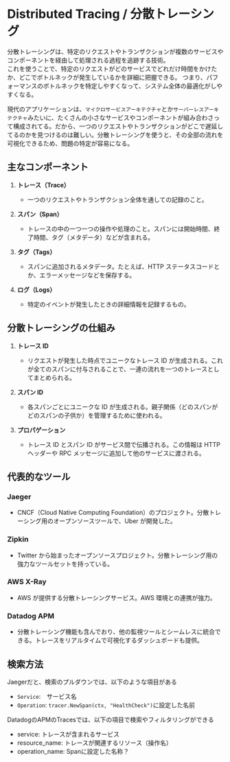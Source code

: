 # Distributed Tracing / 分散トレーシング

分散トレーシングは、特定のリクエストやトランザクションが複数のサービスやコンポーネントを経由して処理される過程を追跡する技術。  
これを使うことで、特定のリクエストがどのサービスでどれだけ時間をかけたか、どこでボトルネックが発生しているかを詳細に把握できる。
つまり、パフォーマンスのボトルネックを特定しやすくなって、システム全体の最適化がしやすくなる。

現代のアプリケーションは、`マイクロサービスアーキテクチャ`とか`サーバーレスアーキテクチャ`みたいに、たくさんの小さなサービスやコンポーネントが組み合わさって構成されてる。だから、一つのリクエストやトランザクションがどこで遅延してるのかを見つけるのは難しい。分散トレーシングを使うと、その全部の流れを可視化できるため、問題の特定が容易になる。

## 主なコンポーネント

1. **トレース（Trace）**

   - 一つのリクエストやトランザクション全体を通しての記録のこと。

2. **スパン（Span）**

   - トレースの中の一つ一つの操作や処理のこと。スパンには開始時間、終了時間、タグ（メタデータ）などが含まれる。

3. **タグ（Tags）**

   - スパンに追加されるメタデータ。たとえば、HTTP ステータスコードとか、エラーメッセージなどを保存する。

4. **ログ（Logs）**
   - 特定のイベントが発生したときの詳細情報を記録するもの。

## 分散トレーシングの仕組み

1. **トレース ID**

   - リクエストが発生した時点でユニークなトレース ID が生成される。これが全てのスパンに付与されることで、一連の流れを一つのトレースとしてまとめられる。

2. **スパン ID**

   - 各スパンごとにユニークな ID が生成される。親子関係（どのスパンがどのスパンの子供か）を管理するために使われる。

3. **プロパゲーション**
   - トレース ID とスパン ID がサービス間で伝播される。この情報は HTTP ヘッダーや RPC メッセージに追加して他のサービスに渡される。

## 代表的なツール

### Jaeger

- CNCF（Cloud Native Computing Foundation）のプロジェクト。分散トレーシング用のオープンソースツールで、Uber が開発した。

### Zipkin

- Twitter から始まったオープンソースプロジェクト。分散トレーシング用の強力なツールセットを持っている。

### AWS X-Ray

- AWS が提供する分散トレーシングサービス。AWS 環境との連携が強力。

### Datadog APM

- 分散トレーシング機能も含んでおり、他の監視ツールとシームレスに統合できる。トレースをリアルタイムで可視化するダッシュボードも提供。

## 検索方法

Jaegerだと、検索のプルダウンでは、以下のような項目がある

- `Service`:　サービス名
- `Operation`: `tracer.NewSpan(ctx, "HealthCheck")`に設定した名前

DatadogのAPMのTracesでは、以下の項目で検索やフィルタリングができる

- service: トレースが含まれるサービス
- resource_name: トレースが関連するリソース（操作名）
- operation_name: Spanに設定した名称？
